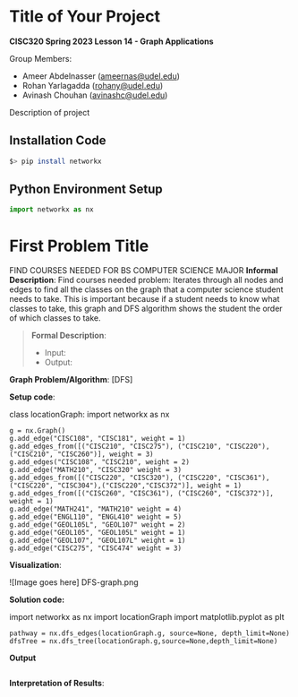 # Title of Your Project

**CISC320 Spring 2023 Lesson 14 - Graph Applications**

Group Members:
* Ameer Abdelnasser (ameernas@udel.edu)
* Rohan Yarlagadda (rohany@udel.edu)
* Avinash Chouhan (avinashc@udel.edu)

Description of project

## Installation Code

```sh
$> pip install networkx
```

## Python Environment Setup

```python
import networkx as nx
```

# First Problem Title
FIND COURSES NEEDED FOR BS COMPUTER SCIENCE MAJOR
**Informal Description**: 
Find courses needed problem: Iterates through all nodes and edges to find all the classes on the graph that a computer science student needs to take. This is important because if a student needs to know what classes to take, this graph and DFS algorithm shows the student the order of which classes to take.
> **Formal Description**:
>  * Input:
>  * Output:

**Graph Problem/Algorithm**: [DFS]


**Setup code**:

class locationGraph: 
    import networkx as nx

    g = nx.Graph()
    g.add_edge("CISC108", "CISC181", weight = 1)
    g.add_edges_from([("CISC210", "CISC275"), ("CISC210", "CISC220"), ("CISC210", "CISC260")], weight = 3)
    g.add_edges("CISC108", "CISC210", weight = 2)
    g.add_edge("MATH210", "CISC320" weight = 3)
    g.add_edges_from([("CISC220", "CISC320"), ("CISC220", "CISC361"), ("CISC220", "CISC304"),("CISC220","CISC372")], weight = 1)
    g.add_edges_from([("CISC260", "CISC361"), ("CISC260", "CISC372")], weight = 1)
    g.add_edge("MATH241", "MATH210" weight = 4)
    g.add_edge("ENGL110", "ENGL410" weight = 5)
    g.add_edge("GEOL105L", "GEOL107" weight = 2)
    g.add_edge("GEOL105", "GEOL105L" weight = 1)
    g.add_edge("GEOL107", "GEOL107L" weight = 1)
    g.add_edge("CISC275", "CISC474" weight = 3)


**Visualization**:

![Image goes here] DFS-graph.png

**Solution code:**

import networkx as nx
import locationGraph
import matplotlib.pyplot as plt

    pathway = nx.dfs_edges(locationGraph.g, source=None, depth_limit=None)
    dfsTree = nx.dfs_tree(locationGraph.g,source=None,depth_limit=None)


**Output**

```
```

**Interpretation of Results**:

